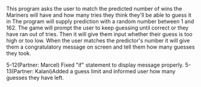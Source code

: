 This program asks the user to match the predicted number of wins the Mariners will have and how many tries they think they'll be able to guess it in
The program will supply prediction with a random number between 1 and 162.
The game will prompt the user to keep guessing until correct or they have ran out of tries. Then it will give them input whether their guess is too high or too low.
When the user matches the predictor's number it will give them a congratulatory message on screen and tell them how many guesses they took.

5-12(Partner: Marcel) Fixed "if" statement to display message properly.
5-13(Partner: Kalani)Added a guess limit and informed user how many guesses they have left.
